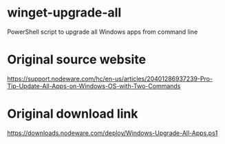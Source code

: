 # winget-upgrade-all
PowerShell script to upgrade all Windows apps from command line

# Original source website
https://support.nodeware.com/hc/en-us/articles/20401286937239-Pro-Tip-Update-All-Apps-on-Windows-OS-with-Two-Commands

# Original download link
https://downloads.nodeware.com/deploy/Windows-Upgrade-All-Apps.ps1
